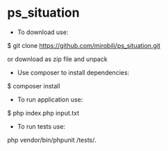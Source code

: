 # ps_situation

- To download use:

$ git clone https://github.com/mirobili/ps_situation.git

or  download as zip file and unpack


- Use composer to install dependencies:
  
$ composer install

- To run application use:
  
$ php index.php input.txt


- To run tests use:
  
php vendor/bin/phpunit /tests/.

